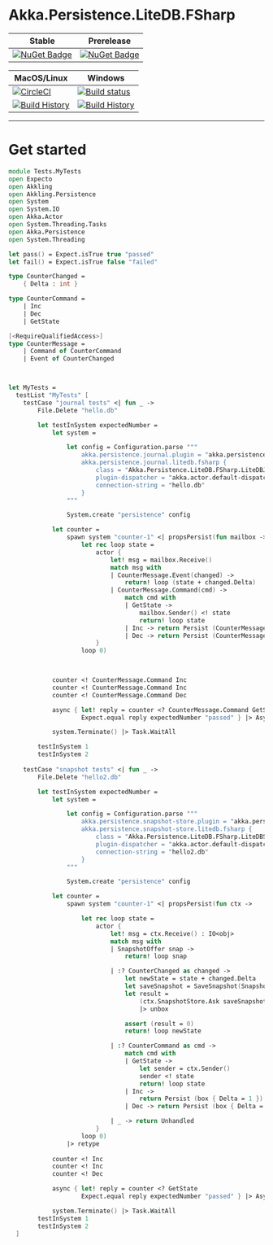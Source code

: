 # Akka.Persistence.LiteDB.FSharp

Stable | Prerelease
--- | ---
[![NuGet Badge](https://buildstats.info/nuget/Akka.Persistence.LiteDB.FSharp)](https://www.nuget.org/packages/Akka.Persistence.LiteDB.FSharp/) | [![NuGet Badge](https://buildstats.info/nuget/Akka.Persistence.LiteDB.FSharp?includePreReleases=true)](https://www.nuget.org/packages/Akka.Persistence.LiteDB.FSharp/)


MacOS/Linux | Windows
--- | ---
[![CircleCI](https://circleci.com/gh/humhei/Akka.Persistence.LiteDB.FSharp.svg?style=svg)](https://circleci.com/gh/humhei/Akka.Persistence.LiteDB.FSharp) | [![Build status](https://ci.appveyor.com/api/projects/status/0qnls95ohaytucsi?svg=true)](https://ci.appveyor.com/project/ts2fable-imports/Akka-Persistence-LiteDB-FSharp)
[![Build History](https://buildstats.info/circleci/chart/humhei/Akka.Persistence.LiteDB.FSharp)](https://circleci.com/gh/humhei/Akka.Persistence.LiteDB.FSharp) | [![Build History](https://buildstats.info/appveyor/chart/ts2fable-imports/Akka-Persistence-LiteDB-FSharp)](https://ci.appveyor.com/project/ts2fable-imports/Akka-Persistence-LiteDB-FSharp)

---

# Get started
```fsharp
module Tests.MyTests
open Expecto
open Akkling
open Akkling.Persistence
open System
open System.IO
open Akka.Actor
open System.Threading.Tasks
open Akka.Persistence
open System.Threading

let pass() = Expect.isTrue true "passed"
let fail() = Expect.isTrue false "failed"

type CounterChanged =
    { Delta : int }

type CounterCommand =
    | Inc
    | Dec
    | GetState

[<RequireQualifiedAccess>]
type CounterMessage =
    | Command of CounterCommand
    | Event of CounterChanged



let MyTests =
  testList "MyTests" [
    testCase "journal tests" <| fun _ -> 
        File.Delete "hello.db"

        let testInSystem expectedNumber =
            let system = 

                let config = Configuration.parse """
                    akka.persistence.journal.plugin = "akka.persistence.journal.litedb.fsharp"
                    akka.persistence.journal.litedb.fsharp {
                        class = "Akka.Persistence.LiteDB.FSharp.LiteDBJournal, Akka.Persistence.LiteDB.FSharp"
                        plugin-dispatcher = "akka.actor.default-dispatcher"
                        connection-string = "hello.db"
                    }
                """

                System.create "persistence" config

            let counter =
                spawn system "counter-1" <| propsPersist(fun mailbox ->
                    let rec loop state =
                        actor {
                            let! msg = mailbox.Receive()
                            match msg with
                            | CounterMessage.Event(changed) -> 
                                return! loop (state + changed.Delta)
                            | CounterMessage.Command(cmd) ->
                                match cmd with
                                | GetState ->
                                    mailbox.Sender() <! state
                                    return! loop state
                                | Inc -> return Persist (CounterMessage.Event { Delta = 1 })
                                | Dec -> return Persist (CounterMessage.Event { Delta = -1 })
                        }
                    loop 0)
        


            counter <! CounterMessage.Command Inc
            counter <! CounterMessage.Command Inc
            counter <! CounterMessage.Command Dec

            async { let! reply = counter <? CounterMessage.Command GetState
                    Expect.equal reply expectedNumber "passed" } |> Async.RunSynchronously

            system.Terminate() |> Task.WaitAll

        testInSystem 1
        testInSystem 2
        
    testCase "snapshot tests" <| fun _ -> 
        File.Delete "hello2.db"

        let testInSystem expectedNumber =
            let system = 

                let config = Configuration.parse """
                    akka.persistence.snapshot-store.plugin = "akka.persistence.snapshot-store.litedb.fsharp"
                    akka.persistence.snapshot-store.litedb.fsharp {
                        class = "Akka.Persistence.LiteDB.FSharp.LiteDBSnapshotStore, Akka.Persistence.LiteDB.FSharp"
                        plugin-dispatcher = "akka.actor.default-dispatcher"
                        connection-string = "hello2.db"
                    }
                """

                System.create "persistence" config

            let counter =
                spawn system "counter-1" <| propsPersist(fun ctx ->

                    let rec loop state =
                        actor {
                            let! msg = ctx.Receive() : IO<obj>
                            match msg with
                            | SnapshotOffer snap ->
                                return! loop snap

                            | :? CounterChanged as changed -> 
                                let newState = state + changed.Delta
                                let saveSnapshot = SaveSnapshot(SnapshotMetadata(ctx.Pid, ctx.LastSequenceNr()), newState)
                                let result = 
                                    (ctx.SnapshotStore.Ask saveSnapshot).Result
                                    |> unbox

                                assert (result = 0)
                                return! loop newState

                            | :? CounterCommand as cmd ->
                                match cmd with
                                | GetState ->
                                    let sender = ctx.Sender()
                                    sender <! state
                                    return! loop state
                                | Inc -> 
                                    return Persist (box { Delta = 1 })
                                | Dec -> return Persist (box { Delta = -1 })

                            | _ -> return Unhandled
                        }
                    loop 0)
                |> retype
        
            counter <! Inc
            counter <! Inc
            counter <! Dec

            async { let! reply = counter <? GetState
                    Expect.equal reply expectedNumber "passed" } |> Async.RunSynchronously

            system.Terminate() |> Task.WaitAll
        testInSystem 1
        testInSystem 2
  ]
```
